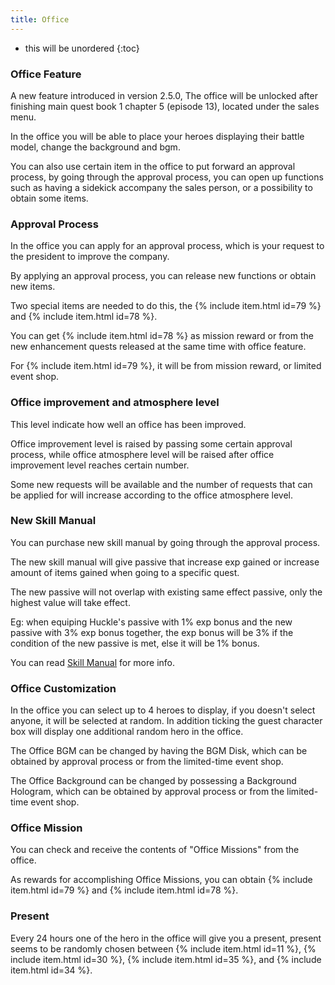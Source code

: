 ```yaml
---
title: Office
---
```


* this will be unordered
{:toc}

### Office Feature

A new feature introduced in version 2.5.0, The office will be unlocked after finishing main quest book 1 chapter 5 (episode 13), 
located under the sales menu.

In the office you will be able to place your heroes displaying their battle model, change the background and bgm.

You can also use certain item in the office to put forward an approval process, by going through the approval process, 
you can open up functions such as having a sidekick accompany the sales person, or a possibility to obtain some items.

### Approval Process

In the office you can apply for an approval process, which is your request to the president to improve the company.

By applying an approval process, you can release new functions or obtain new items.

Two special items are needed to do this, the {% include item.html id=79 %} and {% include item.html id=78 %}.

You can get {% include item.html id=78 %} as mission reward or from the new enhancement quests released at the same time with office feature.

For {% include item.html id=79 %}, it will be from mission reward, or limited event shop.

### Office improvement and atmosphere level

This level indicate how well an office has been improved.

Office improvement level is raised by passing some certain approval process, 
while office atmosphere level will be raised after office improvement level reaches certain number.

Some new requests will be available and the number of requests that can be applied for will increase according to the office atmosphere level.

### New Skill Manual

You can purchase new skill manual by going through the approval process.

The new skill manual will give passive that increase exp gained or increase amount of items gained when going to a specific quest.

The new passive will not overlap with existing same effect passive, only the highest value will take effect.

Eg: when equiping Huckle's passive with 1% exp bonus and the new passive with 3% exp bonus together, the exp bonus will be 3% if the condition of the new passive is met, else it will be 1% bonus.

You can read [Skill Manual](/guide/skill_manual/) for more info.

### Office Customization

In the office you can select up to 4 heroes to display, if you doesn't select anyone, it will be selected at random.
In addition ticking the guest character box will display one additional random hero in the office.

The Office BGM can be changed by having the BGM Disk, which can be obtained by approval process or from the limited-time event shop.

The Office Background can be changed by possessing a Background Hologram, which can be obtained by approval process or from the limited-time event shop.

### Office Mission

You can check and receive the contents of "Office Missions" from the office.

As rewards for accomplishing Office Missions, you can obtain {% include item.html id=79 %} and {% include item.html id=78 %}.

### Present

Every 24 hours one of the hero in the office will give you a present, present seems to be randomly chosen between {% include item.html id=11 %}, {% include item.html id=30 %}, {% include item.html id=35 %}, and {% include item.html id=34 %}.




